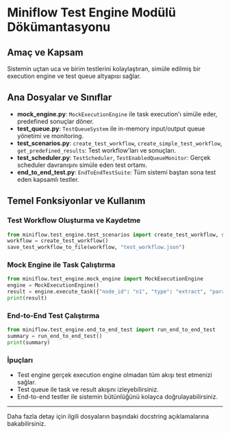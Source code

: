 # Miniflow Test Engine Modülü Dökümantasyonu

## Amaç ve Kapsam
Sistemin uçtan uca ve birim testlerini kolaylaştıran, simüle edilmiş bir execution engine ve test queue altyapısı sağlar.

## Ana Dosyalar ve Sınıflar

- **mock_engine.py**: `MockExecutionEngine` ile task execution'ı simüle eder, predefined sonuçlar döner.
- **test_queue.py**: `TestQueueSystem` ile in-memory input/output queue yönetimi ve monitoring.
- **test_scenarios.py**: `create_test_workflow`, `create_simple_test_workflow`, `get_predefined_results`: Test workflow'ları ve sonuçları.
- **test_scheduler.py**: `TestScheduler`, `TestEnabledQueueMonitor`: Gerçek scheduler davranışını simüle eden test ortamı.
- **end_to_end_test.py**: `EndToEndTestSuite`: Tüm sistemi baştan sona test eden kapsamlı testler.

## Temel Fonksiyonlar ve Kullanım

### Test Workflow Oluşturma ve Kaydetme
```python
from miniflow.test_engine.test_scenarios import create_test_workflow, save_test_workflow_to_file
workflow = create_test_workflow()
save_test_workflow_to_file(workflow, "test_workflow.json")
```

### Mock Engine ile Task Çalıştırma
```python
from miniflow.test_engine.mock_engine import MockExecutionEngine
engine = MockExecutionEngine()
result = engine.execute_task({"node_id": "n1", "type": "extract", "params": {}})
print(result)
```

### End-to-End Test Çalıştırma
```python
from miniflow.test_engine.end_to_end_test import run_end_to_end_test
summary = run_end_to_end_test()
print(summary)
```

### İpuçları
- Test engine gerçek execution engine olmadan tüm akışı test etmenizi sağlar.
- Test queue ile task ve result akışını izleyebilirsiniz.
- End-to-end testler ile sistemin bütünlüğünü kolayca doğrulayabilirsiniz.

---

Daha fazla detay için ilgili dosyaların başındaki docstring açıklamalarına bakabilirsiniz. 